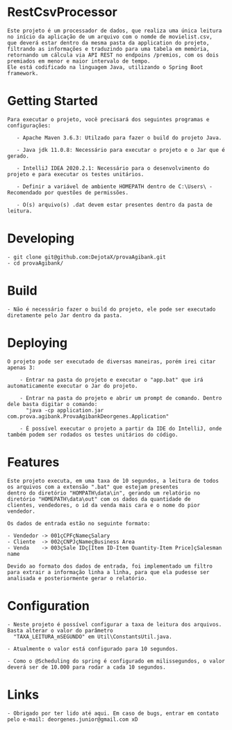 # RestCsvProcessor

	Este projeto é um processador de dados, que realiza uma única leitura no início da aplicação de um arquivo com o nomde de movielist.csv,
	que deverá estar dentro da mesma pasta da application do projeto, filtrando as informações e traduzindo para uma tabela em memória,
	retornando um cálcula via API REST no endpoins /premios, com os dois premiados em menor e maior intervalo de tempo.
	Ele está codificado na linguagem Java, utilizando o Spring Boot framework.

# Getting Started

	Para executar o projeto, você precisará dos seguintes programas e configurações:

	   - Apache Maven 3.6.3: Utilzado para fazer o build do projeto Java.
	   
	   - Java jdk 11.0.8: Necessário para executar o projeto e o Jar que é gerado.
          
	   - IntelliJ IDEA 2020.2.1: Necessário para o desenvolvimento do projeto e para executar os testes unitários. 

	   - Definir a variável de ambiente HOMEPATH dentro de C:\Users\ - Recomendado por questões de permissões.
	   
	   - O(s) arquivo(s) .dat devem estar presentes dentro da pasta de leitura.

# Developing

	- git clone git@github.com:DejotaX/provaAgibank.git
	- cd provaAgibank/

# Build

	- Não é necessário fazer o build do projeto, ele pode ser executado diretamente pelo Jar dentro da pasta.

# Deploying 
 
 	O projeto pode ser executado de diversas maneiras, porém irei citar apenas 3:
 
 		- Entrar na pasta do projeto e executar o "app.bat" que irá automaticamente executar o Jar do projeto.
 
 		- Entrar na pasta do projeto e abrir um prompt de comando. Dentro dele basta digitar o comando: 
 		  "java -cp application.jar com.prova.agibank.ProvaAgibankDeorgenes.Application"
 
		- É possível executar o projeto a partir da IDE do IntelliJ, onde também podem ser rodados os testes unitários do código.
 
# Features

	Este projeto executa, em uma taxa de 10 segundos, a leitura de todos os arquivos com a extensão ".bat" que estejam presentes 
	dentro do diretório "HOMPATH\data\in", gerando um relatório no diretório "HOMEPATH\data\out" com os dados da quantidade de 
	clientes, vendedores, o id da venda mais cara e o nome do pior vendedor.
	
	Os dados de entrada estão no seguinte formato:
	
	- Vendedor -> 001çCPFçNameçSalary
	- Cliente  -> 002çCNPJçNameçBusiness Area
	- Venda    -> 003çSale IDç[Item ID-Item Quantity-Item Price]çSalesman name
	
	Devido ao formato dos dados de entrada, foi implementado um filtro para extrair a informação linha a linha, para que ela pudesse ser 
	analisada e posteriormente gerar o relatório.


# Configuration

	- Neste projeto é possível configurar a taxa de leitura dos arquivos. Basta alterar o valor do parâmetro 
	  "TAXA_LEITURA_mSEGUNDO" em Util\ConstantsUtil.java.
	
	- Atualmente o valor está configurado para 10 segundos. 
	
	- Como o @Scheduling do spring é configurado em milissegundos, o valor deverá ser de 10.000 para rodar a cada 10 segundos.
 
# Links

	- Obrigado por ter lido até aqui. Em caso de bugs, entrar em contato pelo e-mail: deorgenes.junior@gmail.com xD


